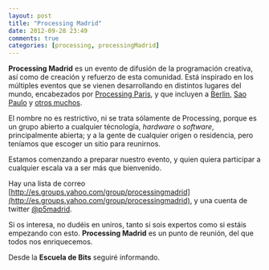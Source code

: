 ```yaml
---
layout: post
title: "Processing Madrid"
date: 2012-09-28 23:49
comments: true
categories: [processing, processingMadrid]
---
```

**Processing Madrid** es un evento de difusión de la programación creativa, así como de creación y refuerzo de esta comunidad. Está inspirado en los múltiples eventos que se vienen desarrollando en distintos lugares del mundo, encabezados por [Processing Paris](http://processingparis.org), y que incluyen a [Berlin](http://twitter.com/p5berlin), [Sao Paulo](http://twitter.com/processingsp) y [otros muchos](http://processingcities.org).

<!-- more -->

El nombre no es restrictivo, ni se trata sólamente de Processing, porque es un grupo abierto a cualquier técnología, *hardware* o *software*, principalmente abierta; y a la gente de cualquier origen o residencia, pero teníamos que escoger un sitio para reunirnos.

Estamos comenzando a preparar nuestro evento, y quien quiera participar a cualquier escala va a ser más que bienvenido.

Hay una lista de correo [http://es.groups.yahoo.com/group/processingmadrid](http://es.groups.yahoo.com/group/processingmadrid), y una cuenta de twitter [@p5madrid](http://twitter.com/p5madrid).

Si os interesa, no dudéis en uniros, tanto si sois expertos como si estáis empezando con esto. **Processing Madrid** es un punto de reunión, del que todos nos enriquecemos.

Desde la **Escuela de Bits** seguiré informando.
